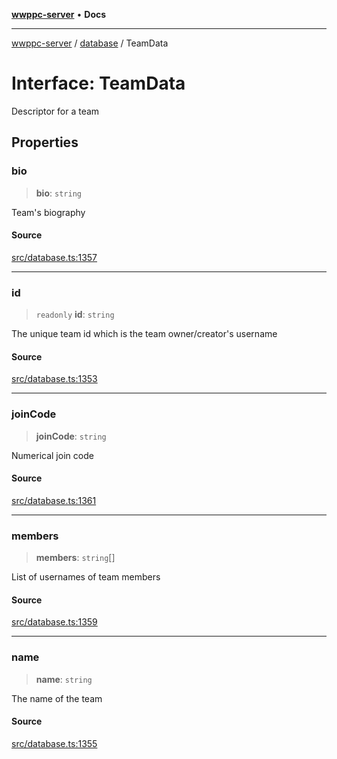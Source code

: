 [**wwppc-server**](../../README.md) • **Docs**

***

[wwppc-server](../../modules.md) / [database](../README.md) / TeamData

# Interface: TeamData

Descriptor for a team

## Properties

### bio

> **bio**: `string`

Team's biography

#### Source

[src/database.ts:1357](https://github.com/WWPPC/WWPPC-server/blob/7d555ed708ef67895244cc584473d7c0aa4c1395/src/database.ts#L1357)

***

### id

> `readonly` **id**: `string`

The unique team id which is the team owner/creator's username

#### Source

[src/database.ts:1353](https://github.com/WWPPC/WWPPC-server/blob/7d555ed708ef67895244cc584473d7c0aa4c1395/src/database.ts#L1353)

***

### joinCode

> **joinCode**: `string`

Numerical join code

#### Source

[src/database.ts:1361](https://github.com/WWPPC/WWPPC-server/blob/7d555ed708ef67895244cc584473d7c0aa4c1395/src/database.ts#L1361)

***

### members

> **members**: `string`[]

List of usernames of team members

#### Source

[src/database.ts:1359](https://github.com/WWPPC/WWPPC-server/blob/7d555ed708ef67895244cc584473d7c0aa4c1395/src/database.ts#L1359)

***

### name

> **name**: `string`

The name of the team

#### Source

[src/database.ts:1355](https://github.com/WWPPC/WWPPC-server/blob/7d555ed708ef67895244cc584473d7c0aa4c1395/src/database.ts#L1355)
